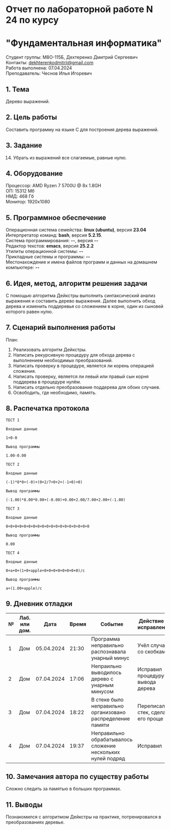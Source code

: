 # Отчет по лабораторной работе N 24 по курсу
# "Фундаментальная информатика"

Студент группы: M8О-115Б, Дехтеренко Дмитрий Сергеевич\
Контакты: dekhterenkodmitrii@gmail.com \
Работа выполнена: 07.04.2024\
Преподаватель: Чеснов Илья Игоревич

## 1. Тема

Дерево выражений.

## 2. Цель работы

Составить программу на языке C для построения дерева выражений.

## 3. Задание

14. Убрать из выражений все слагаемые, равные нулю.

## 4. Оборудование

Процессор: AMD Ryzen 7 5700U @ 8x 1.8GH\
ОП: 15312 Мб\
НМД: 468 Гб\
Монитор: 1920x1080

## 5. Программное обеспечение

Операционная система семейства: **linux (ubuntu)**, версия **23.04**\
Интерпретатор команд: **bash**, версия **5.2.15**.\
Система программирования: **--**, версия **--**\
Редактор текстов: **emacs**, версия **25.2.2**\
Утилиты операционной системы: **--**\
Прикладные системы и программы: **--**\
Местонахождение и имена файлов программ и данных на домашнем компьютере: **--**

## 6. Идея, метод, алгоритм решения задачи

С помощью алгоритма Дейкстры выполнить синтаксический анализ выражения и составить дерево выражения. Далее выполнить обход дерева и изменить поддеревья со сложением в корне, один из сыновей которого равен нулю.

## 7. Сценарий выполнения работы

План:
1. Реализовать алгоритм Дейкстры.
2. Написать рекурсивную процедуру для обхода дерева с выполнением необходимых преобразований.
3. Написать проверку в процедуре, является ли корень операцией сложения.
4. Написать проверку, является ли левый или правый сын корня поддерева в процедуре нулём.
5. Написать отдельно преобразование поддерева для обоих случаев.
6. Освободить, где необходимо, память.

## 8. Распечатка протокола

```
ТЕСТ 1

Входные данные 

1+0-0

Вывод программы

1.00-0.00

ТЕСТ 2

Входные данные

(-1)*8*0+(-0)+(0+2/7+0+2+(-1+0)+0)

Вывод программы

(-1.00)*8.00*0.00+(-0.00)+0.00+2.00/7.00+2.00+(-1.00)

ТЕСТ 3

Входные данные

0+0+0+0+0+0+0+0+0+0+0+0+0+0+0+0+0+0+0

Вывод программы

0.00

ТЕСТ 4

Входные данные

0+a+0+(1+0+apple+0+0+0+0+0+0+0+0)/c

Вывод программы

a+(1.00+apple)/c

```

## 9. Дневник отладки

| № | Лаб. или дом. | Дата       | Время     | Событие                  | Действие по исправлению | Примечание  |
|---|---------------|------------|-----------|--------------------------|-------------------------|-------------|
|1  | Дом           | 05.04.2024 | 21:30     | Программа неправильно распознавала унарный минус   | Учёл случаи со скобками     | |
|2  | Дом           | 07.04.2024 | 17:06    | Непраильно выводилось дерево с унарным минусом | Исправил процедуру вывода дерева  | |
|3  | Дом           | 07.04.2024 | 18:22   | В стеке было неправильно организовано распределение памяти | Переписал стек, сделав его проще |  |
|4  | Дом           | 07.04.2024 | 19:37    | Неправильно обрабатывалось сложение нескольких нулей подряд | Исправил  |  |

## 10. Замечания автора по существу работы

Сложно следить за памятью в больших программах.

## 11. Выводы

Познакомился с алгоритмом Дейкстры на практике, потренировался в преобразованиях деревье.

